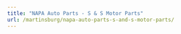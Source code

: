 ```yaml
---
title: "NAPA Auto Parts - S & S Motor Parts"
url: /martinsburg/napa-auto-parts-s-and-s-motor-parts/
---
```

